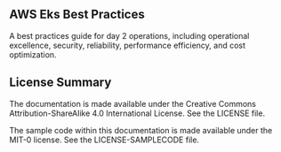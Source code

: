 ## AWS Eks Best Practices

A best practices guide for day 2 operations, including operational excellence, security, reliability, performance efficiency, and cost optimization.

## License Summary

The documentation is made available under the Creative Commons Attribution-ShareAlike 4.0 International License. See the LICENSE file.

The sample code within this documentation is made available under the MIT-0 license. See the LICENSE-SAMPLECODE file.
